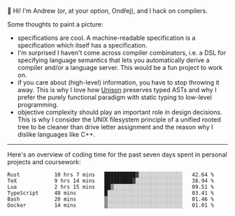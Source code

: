 :wave: Hi! I'm Andrew (or, at your option, Ondřej), and I hack on compilers. 

Some thoughts to paint a picture:
- specifications are cool. A machine-readable specification is a specification which itself has a specification.
- I'm surprised I haven't come across compiler combinators, i.e. a DSL for specifying language semantics that lets you automatically derive a compiler and/or a language server. This would be a fun project to work on.
- if you care about (high-level) information, you have to stop throwing it away. This is why I love how [Unison](https://github.com/unisonweb/unison) preserves typed ASTs and why I prefer the purely functional paradigm with static typing to low-level programming.
- objective complexity should play an important role in design decisions. This is why I consider the UNIX filesystem principle of a unified rooted tree to be cleaner than drive letter assignment and the reason why I dislike languages like C++.

---

Here's an overview of coding time for the past seven days spent in personal projects and coursework:
<!--START_SECTION:waka-->

```text
Rust           10 hrs 7 mins   ██████████▓░░░░░░░░░░░░░░   42.64 %
TeX            9 hrs 14 mins   █████████▓░░░░░░░░░░░░░░░   38.94 %
Lua            2 hrs 15 mins   ██▒░░░░░░░░░░░░░░░░░░░░░░   09.51 %
TypeScript     48 mins         █░░░░░░░░░░░░░░░░░░░░░░░░   03.41 %
Bash           20 mins         ▒░░░░░░░░░░░░░░░░░░░░░░░░   01.46 %
Docker         14 mins         ▒░░░░░░░░░░░░░░░░░░░░░░░░   01.01 %
```

<!--END_SECTION:waka-->

<!--
**viluon/viluon** is a ✨ _special_ ✨ repository because its `README.md` (this file) appears on your GitHub profile.

Here are some ideas to get you started:

- 🔭 I’m currently working on ...
- 🌱 I’m currently learning ...
- 👯 I’m looking to collaborate on ...
- 🤔 I’m looking for help with ...
- 💬 Ask me about ...
- 📫 How to reach me: ...
- 😄 Pronouns: ...
- ⚡ Fun fact: ...
-->
